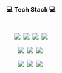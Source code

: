 <h3 align="center">💻 Tech Stack 💻</h3>
<br />

<p align="center">
  <img src="https://img.shields.io/badge/Python-4B8BBE?style=flat-square&logo=Python&logoColor=white"/></a>&nbsp
  <img src="https://img.shields.io/badge/C++-00599C?style=flat-square&logo=C%2B%2B&logoColor=white"/></a>&nbsp
  <img src="https://img.shields.io/badge/Dart-0075BA?style=flat-square&logo=Dart&logoColor=white"/></a>&nbsp
  <img src="https://img.shields.io/badge/JavaScript-f0db4f?style=flat-square&logo=JavaScript&logoColor=white"/>
  <br />
  <br />
  <img src="https://img.shields.io/badge/Flutter-0E90E1?style=flat-square&logo=Flutter&logoColor=white"/></a>&nbsp
  <img src="https://img.shields.io/badge/React-61DAFB?style=flat-square&logo=React&logoColor=white"/></a>&nbsp
  <img src="https://img.shields.io/badge/Kotlin-766DB2?style=flat-square&logo=Kotlin&logoColor=white"/></a>&nbsp
  <br />
  <br />
  <img src="https://img.shields.io/badge/Node.js-3c873a?style=flat-square&logo=Node.js&logoColor=white"/></a>&nbsp
  <img src="https://img.shields.io/badge/MongoDB-47A248?style=flat-square&logo=MongoDB&logoColor=white"/></a>&nbsp
  <img src="https://img.shields.io/badge/Firebase-FFCA28?style=flat-square&logo=Firebase&logoColor=white"/></a>&nbsp
</p>
